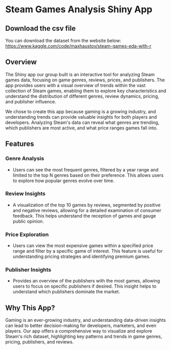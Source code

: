 # Steam Games Analysis Shiny App

## Download the csv file
You can download the dataset from the website below:
https://www.kaggle.com/code/maxhaustov/steam-games-eda-with-r

## Overview
The Shiny app our group built is an interactive tool for analyzing Steam games data, focusing on game genres, reviews, prices, and publishers. The app provides users with a visual overview of trends within the vast collection of Steam games, enabling them to explore key characteristics and understand the distribution of different genres, review dynamics, pricing, and publisher influence.

We chose to create this app because gaming is a growing industry, and understanding trends can provide valuable insights for both players and developers. Analyzing Steam's data can reveal what genres are trending, which publishers are most active, and what price ranges games fall into.

## Features

### Genre Analysis
- Users can see the most frequent genres, filtered by a year range and limited to the top N genres based on their preference. This allows users to explore how popular genres evolve over time.

### Review Insights
- A visualization of the top 10 games by reviews, segmented by positive and negative reviews, allowing for a detailed examination of consumer feedback. This helps understand the reception of games and gauge public opinion.

### Price Exploration
- Users can view the most expensive games within a specified price range and filter by a specific game of interest. This feature is useful for understanding pricing strategies and identifying premium games.

### Publisher Insights
- Provides an overview of the publishers with the most games, allowing users to focus on specific publishers if desired. This insight helps to understand which publishers dominate the market.

## Why This App?
Gaming is an ever-growing industry, and understanding data-driven insights can lead to better decision-making for developers, marketers, and even players. Our app offers a comprehensive way to visualize and explore Steam's rich dataset, highlighting key patterns and trends in game genres, pricing, publishers, and reviews.
